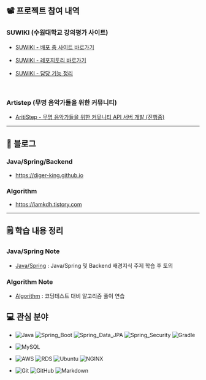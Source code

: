 ## 📽️ 프로젝트 참여 내역

### SUWIKI (수원대학교 강의평가 사이트)

- [SUWIKI - 배포 중 사이트 바로가기](https://suwiki.kr)

- [SUWIKI - 레포지토리 바로가기](https://github.com/uswLectureEvaluation/Backend-Remaster)

- [SUWIKI - 담당 기능 정리](https://diger-king.github.io/blog/SUWIKI)


<br>

### Artistep (무명 음악가들을 위한 커뮤니티)

- [AritiStep - 무명 음악가들을 위한 커뮤니티 API 서버 개발 (진행중)](https://github.com/Artistep/Backend)

---

## 📜 블로그

### Java/Spring/Backend
- https://diger-king.github.io
        
### Algorithm
- https://iamkdh.tistory.com

---

## 🗒️ 학습 내용 정리

### Java/Spring Note
- [Java/Spring](https://github.com/MoveForword-Java) : Java/Spring 및 Backend 배경지식 주제 학습 후 토의



### Algorithm Note
- [Algorithm](https://github.com/diger-king/Algorithm) : 코딩테스트 대비 알고리즘 풀이 연습

 ## 💻 관심 분야

- ![Java](https://img.shields.io/badge/Java-red?style=flat-circle&logo=java&logoColor=white)
![Spring_Boot](https://img.shields.io/badge/Spring_Boot-6DB33F.svg?style=flat-circle&logo=springboot&logoColor=white)
![Spring_Data_JPA](https://img.shields.io/badge/Spring_Data_JPA-6DB33F.svg?style=flat-circle&logo=spring&logoColor=white)
![Spring_Security](https://img.shields.io/badge/Spring_Security-6DB33F.svg?style=flat-circle&logo=springsecurity&logoColor=white)
![Gradle](https://img.shields.io/badge/Gradle-02303A.svg?style=flat-circle&logo=Gradle&logoColor=white)
 
- ![MySQL](https://img.shields.io/badge/MySQL-4479A1.svg?style=flat-circle&logo=Mysql&logoColor=white)
 
- ![AWS](https://img.shields.io/badge/AWS-232F3E.svg?style=flat-circle&logo=Amazon-AWS&logoColor=white)
![RDS](https://img.shields.io/badge/RDS-232F3E.svg?style=flat-circle&logo=mysql&logoColor=#232F3E)
![Ubuntu](https://img.shields.io/badge/Ubuntu-FCC624.svg?style=flat-circle&logo=Ubuntu&logoColor=#E95420)
![NGINX](https://img.shields.io/badge/NGINX-269539.svg?style=flat-circle&logo=NGINX&logoColor=white)
 
- ![Git](https://img.shields.io/badge/Git-F05032.svg?style=flat-circle&logo=Git&logoColor=white)
![GitHub](https://img.shields.io/badge/GitHub-181717.svg?style=flat-circle&logo=GitHub&logoColor=white)
![Markdown](https://img.shields.io/badge/Markdown-000000?style=flat-circle&logo=markdown&logoColor=white)
